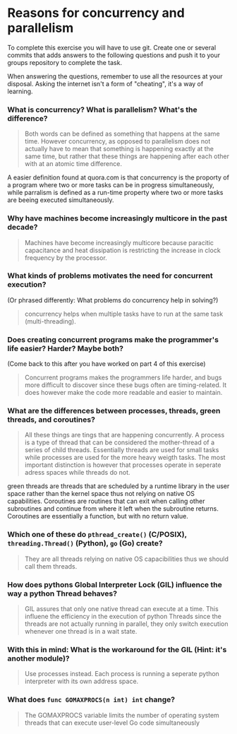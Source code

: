 # Reasons for concurrency and parallelism


To complete this exercise you will have to use git. Create one or several commits that adds answers to the following questions and push it to your groups repository to complete the task.

When answering the questions, remember to use all the resources at your disposal. Asking the internet isn't a form of "cheating", it's a way of learning.

 ### What is concurrency? What is parallelism? What's the difference?
 > Both words can be defined as something that happens at the same time. However  concurrency, as opposed to parallelism does not actually have to mean that something is happening exactly at the same time, but rather that these things are happening after each other with at an atomic time difference. 
 
 A easier definition found at quora.com is that concurrency is the proporty of a program where two or more tasks can be in progress simultaneously, while parralism is defined as a run-time property where two or more tasks are beeing executed simultaneously.
 
 
 ### Why have machines become increasingly multicore in the past decade?
 > Machines have become increasingly multicore because paracitic capacitance and heat dissipation is restricting the increase in clock frequency by the processor.
 
 ### What kinds of problems motivates the need for concurrent execution?
 (Or phrased differently: What problems do concurrency help in solving?)
 > concurrency helps when multiple tasks have to run at the same task (multi-threading).
 
 ### Does creating concurrent programs make the programmer's life easier? Harder? Maybe both?
 (Come back to this after you have worked on part 4 of this exercise)
 > Concurrent programs makes the programmers life harder, and bugs more difficult to discover since these bugs often are timing-related. It does however make the code more readable and easier to maintain. 
 
 ### What are the differences between processes, threads, green threads, and coroutines?
 > All these things are tings that are happening concurrently. A process is a type of thread that can be considered the mother-thread of a series of child threads. Essentially threads are used for small tasks while processes are used for the more heavy weigth tasks. The most important distinction is however that processes operate in seperate adress spaces while threads do not.
 
 green threads are threads that are scheduled by a runtime library in the user space rather than the kernel space thus not relying on native OS capabilities. Coroutines are routines that can exit when calling other subroutines and continue from where it left when the subroutine returns. Coroutines are essentially a function, but with no return value.
 
 ### Which one of these do `pthread_create()` (C/POSIX), `threading.Thread()` (Python), `go` (Go) create?
 > They are all threads relying on native OS capacibilities thus we should call them threads.
 
 ### How does pythons Global Interpreter Lock (GIL) influence the way a python Thread behaves?
 > GIL assures that only one native thread can execute at a time. This influene the efficiency in the execution of python Threads since the threads are not actually running in parallel, they only switch execution whenever one thread is in a wait state.
 
 ### With this in mind: What is the workaround for the GIL (Hint: it's another module)?
 > Use processes instead. Each process is running a seperate python interpreter with its own address space.
 
 ### What does `func GOMAXPROCS(n int) int` change? 
 > The GOMAXPROCS variable limits the number of operating system threads that can execute user-level Go code simultaneously
